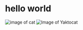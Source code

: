 # hello world

![image of cat](https://octodex.github.com/images/yaktocat.png)
![Image of Yaktocat](https://octodex.github.com/images/yaktocat.png)
